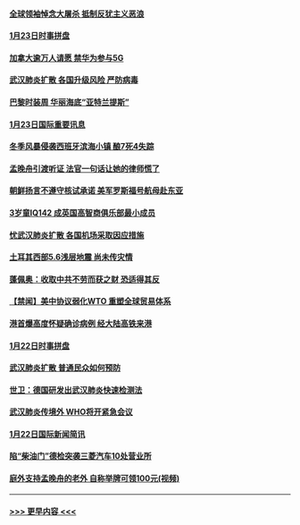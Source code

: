 #### [全球领袖悼念大屠杀 抵制反犹主义恶浪](../pages/prog202/a102759678.md?t=01241244) 
#### [1月23日时事拼盘](../pages/prog202/a102759599.md?t=01241244) 
#### [加拿大逾万人请愿 禁华为参与5G](../pages/prog202/a102759553.md?t=01241244) 
#### [武汉肺炎扩散 各国升级风险 严防病毒](../pages/prog202/a102759400.md?t=01241244) 
#### [巴黎时装周 华丽海底“亚特兰提斯”](../pages/prog202/a102759217.md?t=01241244) 
#### [1月23日国际重要讯息](../pages/prog202/a102759199.md?t=01241244) 
#### [冬季风暴侵袭西班牙滨海小镇 酿7死4失踪](../pages/prog202/a102759119.md?t=01241244) 
#### [孟晚舟引渡听证 法官一句话让她的律师慌了](../pages/prog202/a102759060.md?t=01241244) 
#### [朝鲜扬言不遵守核试承诺 美军罗斯福号航母赴东亚](../pages/prog202/a102759001.md?t=01241244) 
#### [3岁童IQ142 成英国高智商俱乐部最小成员](../pages/prog202/a102758990.md?t=01241244) 
#### [忧武汉肺炎扩散 各国机场采取因应措施](../pages/prog202/a102758911.md?t=01241244) 
#### [土耳其西部5.6浅层地震 尚未传灾情](../pages/prog202/a102758903.md?t=01241244) 
#### [蓬佩奥：收取中共不劳而获之财 恐适得其反](../pages/prog202/a102758889.md?t=01241244) 
#### [【禁闻】美中协议弱化WTO 重塑全球贸易体系](../pages/prog202/a102758790.md?t=01241244) 
#### [港首爆高度怀疑确诊病例 经大陆高铁来港](../pages/prog202/a102758613.md?t=01241244) 
#### [1月22日时事拼盘](../pages/prog202/a102758615.md?t=01241244) 
#### [武汉肺炎扩散 普通民众如何预防](../pages/prog202/a102758504.md?t=01241244) 
#### [世卫：德国研发出武汉肺炎快速检测法](../pages/prog202/a102758495.md?t=01241244) 
#### [武汉肺炎传境外 WHO将开紧急会议](../pages/prog202/a102758437.md?t=01241244) 
#### [1月22日国际新闻简讯](../pages/prog202/a102758231.md?t=01241244) 
#### [陷“柴油门”德检突袭三菱汽车10处营业所](../pages/prog202/a102758165.md?t=01241244) 
#### [庭外支持孟晚舟的老外 自称举牌可领100元(视频)](../pages/prog202/a102758092.md?t=01241244) 

----
#### [ >>> 更早内容 <<< ](../indexes/prog202-earlier.md)
